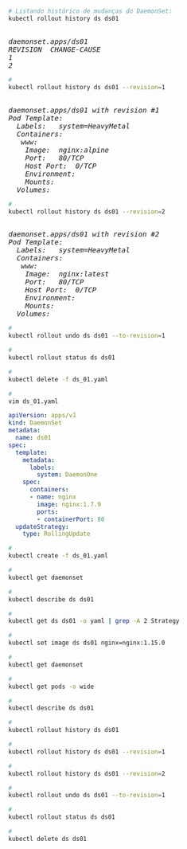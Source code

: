 # 


```bash
# Listando histórico de mudanças do DaemonSet:
kubectl rollout history ds ds01
```

<pre><i>
daemonset.apps/ds01 
REVISION  CHANGE-CAUSE
1         <none>
2         <none>
</i></pre>



```bash
#
kubectl rollout history ds ds01 --revision=1
```

<pre><i>
daemonset.apps/ds01 with revision #1
Pod Template:
  Labels:	system=HeavyMetal
  Containers:
   www:
    Image:	nginx:alpine
    Port:	80/TCP
    Host Port:	0/TCP
    Environment:	<none>
    Mounts:	<none>
  Volumes:	<none>
</i></pre>

```bash
#
kubectl rollout history ds ds01 --revision=2
```

<pre><i>
daemonset.apps/ds01 with revision #2
Pod Template:
  Labels:	system=HeavyMetal
  Containers:
   www:
    Image:	nginx:latest
    Port:	80/TCP
    Host Port:	0/TCP
    Environment:	<none>
    Mounts:	<none>
  Volumes:	<none>
</i></pre>

```bash
#
kubectl rollout undo ds ds01 --to-revision=1
```

```bash
#
kubectl rollout status ds ds01
```


```bash
#
kubectl delete -f ds_01.yaml
```


```bash
#
vim ds_01.yaml
```

```yaml
apiVersion: apps/v1
kind: DaemonSet
metadata:
  name: ds01
spec:
  template:
    metadata:
      labels:
        system: DaemonOne
    spec:
      containers:
      - name: nginx
        image: nginx:1.7.9
        ports:
        - containerPort: 80
  updateStrategy:
    type: RollingUpdate
```

```bash
#
kubectl create -f ds_01.yaml
```

```bash
#
kubectl get daemonset
```

```bash
#
kubectl describe ds ds01
```

```bash
#
kubectl get ds ds01 -o yaml | grep -A 2 Strategy
```

```bash
#
kubectl set image ds ds01 nginx=nginx:1.15.0
```

```bash
#
kubectl get daemonset
```

```bash
#
kubectl get pods -o wide
```

```bash
#
kubectl describe ds ds01
```

```bash
#
kubectl rollout history ds ds01
```

```bash
#
kubectl rollout history ds ds01 --revision=1
```

```bash
#
kubectl rollout history ds ds01 --revision=2
```

```bash
#
kubectl rollout undo ds ds01 --to-revision=1
```

```bash
#
kubectl rollout status ds ds01
```

```bash
#
kubectl delete ds ds01
```